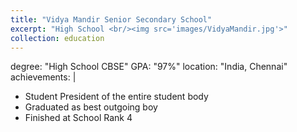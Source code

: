 ```yaml
---
title: "Vidya Mandir Senior Secondary School"
excerpt: "High School <br/><img src='images/VidyaMandir.jpg'>"
collection: education
---
```

degree: "High School CBSE"
GPA: "97%"
location: "India, Chennai"
achievements: |
  - Student President of the entire student body
  - Graduated as best outgoing boy
  - Finished at School Rank 4